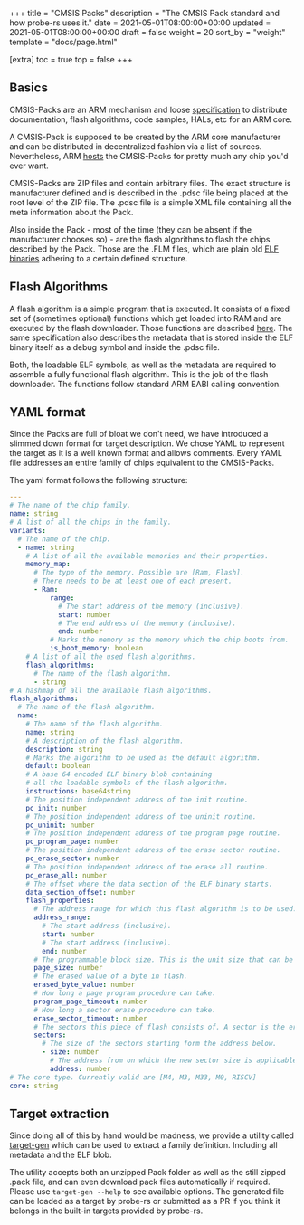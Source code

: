 +++
title = "CMSIS Packs"
description = "The CMSIS Pack standard and how probe-rs uses it."
date = 2021-05-01T08:00:00+00:00
updated = 2021-05-01T08:00:00+00:00
draft = false
weight = 20
sort_by = "weight"
template = "docs/page.html"

[extra]
toc = true
top = false
+++

## Basics

CMSIS-Packs are an ARM mechanism and loose [specification](https://arm-software.github.io/CMSIS_5/Pack/html/cp_Packs.html)
to distribute documentation, flash algorithms, code samples, HALs, etc for an ARM core.

A CMSIS-Pack is supposed to be created by the ARM core manufacturer and can be distributed in decentralized
fashion via a list of sources. Nevertheless, ARM [hosts](https://developer.arm.com/tools-and-software/embedded/cmsis/cmsis-search) the CMSIS-Packs for pretty much any chip you'd ever want.

CMSIS-Packs are ZIP files and contain arbitrary files. The exact structure is manufacturer defined and is
described in the .pdsc file being placed at the root level of the ZIP file.
The .pdsc file is a simple XML file containing all the meta information about the Pack.

Also inside the Pack - most of the time (they can be absent if the manufacturer chooses so) - are the flash
algorithms to flash the chips described by the Pack.
Those are the .FLM files, which are plain old [ELF binaries](https://en.wikipedia.org/wiki/Executable_and_Linkable_Format) adhering to a certain defined structure.

## Flash Algorithms

A flash algorithm is a simple program that is executed. It consists of a fixed set of (sometimes optional)
functions which get loaded into RAM and are executed by the flash downloader.
Those functions are described [here](https://arm-software.github.io/CMSIS_5/Pack/html/flashAlgorithm.html).
The same specification also describes the metadata that is stored inside the
ELF binary itself as a debug symbol and inside the .pdsc file.

Both, the loadable ELF symbols, as well as the metadata are required to assemble a fully functional flash
algorithm. This is the job of the flash downloader.
The functions follow standard ARM EABI calling convention.

## YAML format

Since the Packs are full of bloat we don't need, we have introduced a slimmed down format for target
description.
We chose YAML to represent the target as it is a well known format and allows comments.
Every YAML file addresses an entire family of chips equivalent to the CMSIS-Packs.

The yaml format follows the following structure:

```yaml
---
# The name of the chip family.
name: string
# A list of all the chips in the family.
variants:
  # The name of the chip.
  - name: string
    # A list of all the available memories and their properties.
    memory_map:
      # The type of the memory. Possible are [Ram, Flash].
      # There needs to be at least one of each present.
      - Ram:
          range:
            # The start address of the memory (inclusive).
            start: number
            # The end address of the memory (inclusive).
            end: number
          # Marks the memory as the memory which the chip boots from.
          is_boot_memory: boolean
    # A list of all the used flash algorithms.
    flash_algorithms:
      # The name of the flash algorithm.
      - string
# A hashmap of all the available flash algorithms.
flash_algorithms:
  # The name of the flash algorithm.
  name:
    # The name of the flash algorithm.
    name: string
    # A description of the flash algorithm.
    description: string
    # Marks the algorithm to be used as the default algorithm.
    default: boolean
    # A base 64 encoded ELF binary blob containing
    # all the loadable symbols of the flash algorithm.
    instructions: base64string
    # The position independent address of the init routine.
    pc_init: number
    # The position independent address of the uninit routine.
    pc_uninit: number
    # The position independent address of the program page routine.
    pc_program_page: number
    # The position independent address of the erase sector routine.
    pc_erase_sector: number
    # The position independent address of the erase all routine.
    pc_erase_all: number
    # The offset where the data section of the ELF binary starts.
    data_section_offset: number
    flash_properties:
      # The address range for which this flash algorithm is to be used.
      address_range:
        # The start address (inclusive).
        start: number
        # The start address (inclusive).
        end: number
      # The programmable block size. This is the unit size that can be written to flash.
      page_size: number
      # The erased value of a byte in flash.
      erased_byte_value: number
      # How long a page program procedure can take.
      program_page_timeout: number
      # How long a sector erase procedure can take.
      erase_sector_timeout: number
      # The sectors this piece of flash consists of. A sector is the erasable unit.
      sectors:
        # The size of the sectors starting form the address below.
        - size: number
          # The address from on which the new sector size is applicable.
          address: number
# The core type. Currently valid are [M4, M3, M33, M0, RISCV]
core: string
```

## Target extraction

Since doing all of this by hand would be madness, we provide a utility called [target-gen](https://github.com/probe-rs/target-gen) which can be used to
extract a family definition. Including all metadata and the ELF blob.

The utility accepts both an unzipped Pack folder as well as the still zipped .pack file, and can even download pack files automatically if required.
Please use `target-gen --help` to see available options.
The generated file can be loaded as a target by probe-rs or submitted as a PR if you think it belongs in the built-in targets provided by probe-rs.
